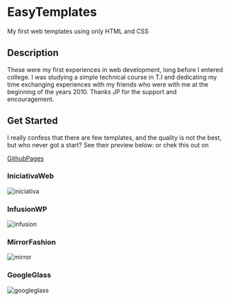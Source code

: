 # EasyTemplates

My first web templates using only HTML and CSS

## Description

These were my first experiences in web development, long before I entered college. I was studying a simple technical course in T.I and dedicating my time exchanging experiences with my friends who were with me at the beginning of the years 2010. Thanks JP for the support and encouragement.

## Get Started 

I really confess that there are few templates, and the quality is not the best, but who never got a start? See their preview below:
or chek this out on

[GithubPages](https://lucassantosf.github.io/EasyTemplates)


### IniciativaWeb

![iniciativa](https://user-images.githubusercontent.com/22116712/85070891-f9a37b80-b18c-11ea-9bbe-02068ccb582b.JPG)

### InfusionWP

![infusion](https://user-images.githubusercontent.com/22116712/85071587-1f7d5000-b18e-11ea-89de-4338d778f5f8.JPG)

### MirrorFashion

![mirror](https://user-images.githubusercontent.com/22116712/85071642-3328b680-b18e-11ea-88d6-0515056b6aed.JPG)

### GoogleGlass

![googleglass](https://user-images.githubusercontent.com/22116712/85071713-4b98d100-b18e-11ea-94ca-4bf8f3bcdd37.JPG)
